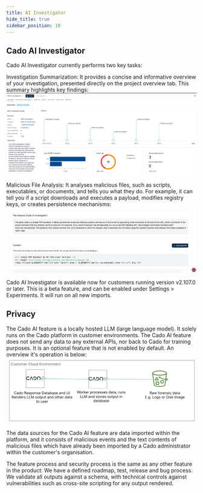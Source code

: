 ```yaml
---
title: AI Investigator
hide_title: true
sidebar_position: 10
---
```


## Cado AI Investigator

Cado AI Investigator currently performs two key tasks:

Investigation Summarization: It provides a concise and informative overview of your investigation, presented directly on the project overview tab. This summary highlights key findings:
![File Details 1](/img/ai_image1.png)



Malicious File Analysis: It analyses malicious files, such as scripts, executables, or documents, and tells you what they do.
For example, it can tell you if a script downloads and executes a payload, modifies registry keys, or creates persistence mechanisms:
![File Details 1](/img/ai_image2.png)


Cado AI Investigator is available now for customers running version v2.107.0 or later.
This is a beta feature, and can be enabled under Settings > Experiments.
It will run on all new imports.

## Privacy

The Cado AI feature is a locally hosted LLM (large language model).
It solely runs on the Cado platform in customer environments.
The Cado AI feature does not send any data to any external APIs, nor back to Cado for training purposes.
It is an optional feature that is not enabled by default.
An overview it's operation is below:
![File Details 1](/img/llm.png)

The data sources for the Cado AI feature are data imported within the platform, and it consists of malicious events and the text contents of malicious files which have already been imported by a Cado administrator within the customer's organisation.

The feature process and security process is the same as any other feature in the product: We have a defined roadmap, test, release and bug process. We validate all outputs against a schema, with technical controls against vulnerabilities such as cross-site scripting for any output rendered.


